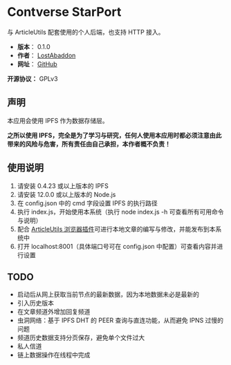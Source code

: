 # Contverse StarPort

与 ArticleUtils 配套使用的个人后端，也支持 HTTP 接入。

- **版本**： 0.1.0
- **作者**： [LostAbaddon](mailto:lostabaddon@gmail.com)
- **网址**： [GitHub](https://github.com/LostAbaddon/ArticlePort)

**开源协议：** GPLv3

## 声明

本应用会使用 IPFS 作为数据存储层。

**之所以使用 IPFS，完全是为了学习与研究，任何人使用本应用时都必须注意由此带来的风险与危害，所有责任由自己承担，本作者概不负责！**

## 使用说明

1.	请安装 0.4.23 或以上版本的 IPFS
2.	请安装 12.0.0 或以上版本的 Node.js
3.	在 config.json 中的 cmd 字段设置 IPFS 的执行路径
4.	执行 index.js，开始使用本系统（执行 node index.js -h 可查看所有可用命令与说明）
5.	配合 [ArticleUtils 浏览器插件](https://github.com/LostAbaddon/ArticleUtils)可进行本地文章的编写与修改，并能发布到本系统中
6.	打开 localhost:8001（具体端口号可在 config.json 中配置）可查看内容并进行设置

## TODO

-	启动后从网上获取当前节点的最新数据，因为本地数据未必是最新的
-	引入历史版本
-	在文章频道外增加回复频道
-	虫洞网络：基于 IPFS DHT 的 PEER 查询与直连功能，从而避免 IPNS 过慢的问题
-	频道历史数据支持分页保存，避免单个文件过大
-	私人信道
-	链上数据操作在线程中完成
